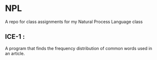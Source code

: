 # NPL
A repo for class assignments for my Natural Process Language class 

## ICE-1 :
A program that finds the frequency distribution of common words used in an article.
